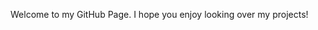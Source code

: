 <html><body><p> Welcome to my GitHub Page. I hope you enjoy looking over my projects! </p></body></html>
